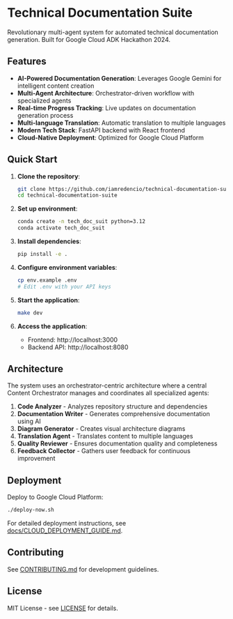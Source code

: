 # Technical Documentation Suite

Revolutionary multi-agent system for automated technical documentation generation. Built for Google Cloud ADK Hackathon 2024.

## Features

- **AI-Powered Documentation Generation**: Leverages Google Gemini for intelligent content creation
- **Multi-Agent Architecture**: Orchestrator-driven workflow with specialized agents
- **Real-time Progress Tracking**: Live updates on documentation generation process
- **Multi-language Translation**: Automatic translation to multiple languages
- **Modern Tech Stack**: FastAPI backend with React frontend
- **Cloud-Native Deployment**: Optimized for Google Cloud Platform

## Quick Start

1. **Clone the repository**:
   ```bash
   git clone https://github.com/iamredencio/technical-documentation-suite.git
   cd technical-documentation-suite
   ```

2. **Set up environment**:
   ```bash
   conda create -n tech_doc_suit python=3.12
   conda activate tech_doc_suit
   ```

3. **Install dependencies**:
   ```bash
   pip install -e .
   ```

4. **Configure environment variables**:
   ```bash
   cp env.example .env
   # Edit .env with your API keys
   ```

5. **Start the application**:
   ```bash
   make dev
   ```

6. **Access the application**:
   - Frontend: http://localhost:3000
   - Backend API: http://localhost:8080

## Architecture

The system uses an orchestrator-centric architecture where a central Content Orchestrator manages and coordinates all specialized agents:

1. **Code Analyzer** - Analyzes repository structure and dependencies
2. **Documentation Writer** - Generates comprehensive documentation using AI
3. **Diagram Generator** - Creates visual architecture diagrams
4. **Translation Agent** - Translates content to multiple languages
5. **Quality Reviewer** - Ensures documentation quality and completeness
6. **Feedback Collector** - Gathers user feedback for continuous improvement

## Deployment

Deploy to Google Cloud Platform:

```bash
./deploy-now.sh
```

For detailed deployment instructions, see [docs/CLOUD_DEPLOYMENT_GUIDE.md](docs/CLOUD_DEPLOYMENT_GUIDE.md).

## Contributing

See [CONTRIBUTING.md](CONTRIBUTING.md) for development guidelines.

## License

MIT License - see [LICENSE](LICENSE) for details.
